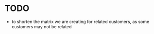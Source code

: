 # TODO

- to shorten the matrix we are creating for related customers, as some customers may not be related